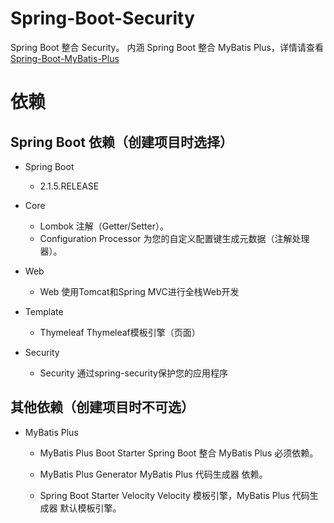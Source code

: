 # Spring-Boot-Security
Spring Boot 整合 Security。
内涵 Spring Boot 整合 MyBatis Plus，详情请查看 [Spring-Boot-MyBatis-Plus](https://github.com/XXWXHK/Spring-Boot-MyBatis-Plus)

# 依赖

## Spring Boot 依赖（创建项目时选择）

- Spring Boot
    - 2.1.5.RELEASE

- Core
    - Lombok                    注解（Getter/Setter）。
    - Configuration Processor   为您的自定义配置键生成元数据（注解处理器）。
    
- Web
    - Web                       使用Tomcat和Spring MVC进行全栈Web开发
    
- Template
	- Thymeleaf                 Thymeleaf模板引擎（页面）
    
    
- Security
    - Security                  通过spring-security保护您的应用程序
    
    
## 其他依赖（创建项目时不可选）

- MyBatis Plus

    - MyBatis Plus Boot Starter         Spring Boot 整合 MyBatis Plus 必须依赖。
    
    - MyBatis Plus Generator            MyBatis Plus 代码生成器 依赖。
    
    - Spring Boot Starter Velocity      Velocity 模板引擎，MyBatis Plus 代码生成器 默认模板引擎。